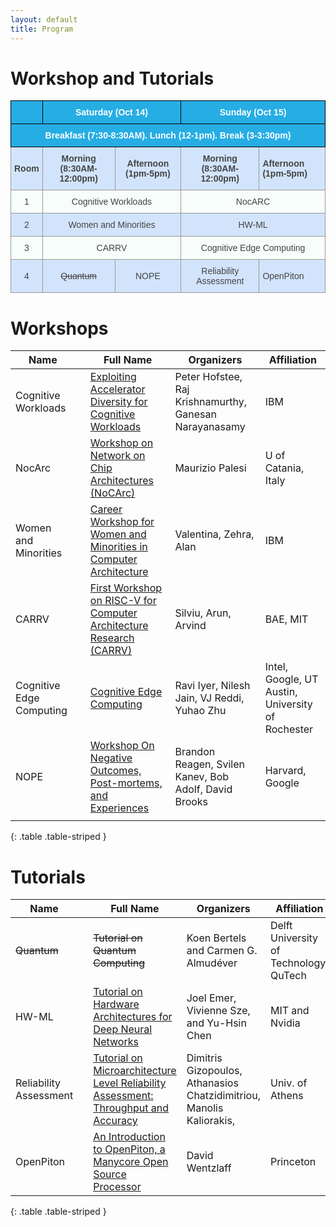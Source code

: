 ```yaml
---
layout: default
title: Program
---
```

# Workshop and Tutorials

<style type="text/css">
.tg  {border-collapse:collapse;border-spacing:0;border-color:#999;}
.tg td{font-family:Arial, sans-serif;font-size:14px;padding:10px 5px;border-style:solid;border-width:1px;overflow:hidden;word-break:normal;border-color:#999;color:#444;background-color:#F7FDFA;}
.tg th{font-family:Arial, sans-serif;font-size:14px;font-weight:normal;padding:10px 5px;border-style:solid;border-width:1px;overflow:hidden;word-break:normal;border-color:black;color:#fff;background-color:#26ADE4;}
.tg .tg-0rnh{background-color:#D2E4FC;font-weight:bold;text-align:center}
.tg .tg-s6z2{text-align:center}
.tg .tg-vn4c{background-color:#D2E4FC}
.tg .tg-vv7f{background-color:#D2E4FC;font-weight:bold}
.tg .tg-hgcj{font-weight:bold;text-align:center}
.tg .tg-5hgy{background-color:#D2E4FC;text-align:center}
</style>

<table class="tg">
  <tr>
    <th class="tg-s6z2"></th>
    <th class="tg-hgcj" colspan="2">Saturday (Oct 14) </th>
    <th class="tg-hgcj" colspan="2">Sunday (Oct 15) </th>
  </tr>
  <tr>
    <th class="tg-hgcj" colspan="5"> Breakfast (7:30-8:30AM). Lunch (12-1pm). Break (3-3:30pm) </th>
  </tr>
  <tr>
    <td class="tg-0rnh">Room</td>
    <td class="tg-0rnh">Morning (8:30AM-12:00pm)</td>
    <td class="tg-0rnh">Afternoon (1pm-5pm)</td>
    <td class="tg-0rnh">Morning (8:30AM-12:00pm)</td>
    <td class="tg-vv7f">Afternoon (1pm-5pm)</td>
  </tr>
  <tr>
    <td class="tg-s6z2">1</td>
    <td class="tg-s6z2" colspan="2">Cognitive Workloads</td>
    <td class="tg-s6z2" colspan="2">NocARC</td>
  </tr>
  <tr>
    <td class="tg-5hgy">2</td>
    <td class="tg-5hgy" colspan="2">Women and Minorities</td>
    <td class="tg-5hgy" colspan="2">HW-ML</td>
  </tr>
  <tr>
    <td class="tg-s6z2">3</td>
    <td class="tg-s6z2" colspan="2">CARRV</td>
    <td class="tg-s6z2" colspan="2">Cognitive Edge Computing</td>
  </tr>
  <tr>
    <td class="tg-5hgy">4</td>
    <td class="tg-5hgy"><strike>Quantum</strike></td>
    <td class="tg-5hgy">NOPE</td>
    <td class="tg-5hgy">Reliability Assessment</td>
    <td class="tg-vn4c">OpenPiton</td>
  </tr>
</table>



# Workshops


| Name                     	|   	| Full Name                                                               	| Organizers                                                          	| Affiliation                            	|
|--------------------------	|---	|-------------------------------------------------------------------------	|---------------------------------------------------------------------	|----------------------------------------	|
| Cognitive Workloads       	|   	| [Exploiting Accelerator Diversity for Cognitive Workloads](https://researcher.watson.ibm.com/researcher/view_group.php?id=8173)              	| Peter Hofstee, Raj Krishnamurthy, Ganesan Narayanasamy                       	| IBM                                   	|
| NocArc                   	|   	| [Workshop on Network on Chip Architectures (NoCArc)](http://www.nocarc.org/)                      	| Maurizio Palesi                                                     	| U of Catania, Italy                    	|
| Women and Minorities     	|   	| [Career Workshop for Women and Minorities in Computer Architecture](https://www.cs.virginia.edu/~smk9u/cwwmca2017/home.htm)       	| Valentina, Zehra, Alan                                              	| IBM                                    	|
| CARRV                    	|   	| [First Workshop on RISC-V for Computer Architecture Research (CARRV)](https://carrv.github.io/)     	| Silviu, Arun, Arvind                                                	| BAE, MIT                               	|
| Cognitive Edge Computing 	|   	| [Cognitive Edge Computing](http://cogedge.ece.utexas.edu/)                                                 	| Ravi Iyer, Nilesh Jain, VJ Reddi, Yuhao Zhu                                    	| Intel, Google, UT Austin, University of Rochester               	|
| NOPE                     	|   	| [Workshop On Negative Outcomes, Post-mortems, and Experiences](http://nope.pub/)            	| Brandon Reagen, Svilen Kanev, Bob Adolf, David Brooks                      	|   Harvard, Google                             	|
|                          	|   	|                                                                         	|                                                                     	|                                        	|
{: .table .table-striped }


# Tutorials


| Name                      |     | Full Name                                                                 | Organizers                                                            | Affiliation                             |
|-------------------------- |---  |-------------------------------------------------------------------------  |---------------------------------------------------------------------  |---------------------------------------- |
| <strike>Quantum</strike>                   |     | <strike>Tutorial on Quantum Computing</strike>                                             | Koen Bertels and Carmen G. Almudéver                                  | Delft University of Technology, QuTech  |
| HW-ML                     |     | [Tutorial on Hardware Architectures for Deep Neural Networks](http://eyeriss.mit.edu/tutorial.html)| Joel Emer, Vivienne Sze, and Yu-Hsin Chen  | MIT and Nvidia                    |
| Reliability Assessment    |     | [Tutorial on Microarchitecture Level Reliability Assessment: Throughput and Accuracy](http://micro50-tutorial.di.uoa.gr/)   |    Dimitris Gizopoulos, Athanasios Chatzidimitriou, Manolis Kaliorakis,   | Univ. of Athens                         |
| OpenPiton                 |     | [An Introduction to OpenPiton, a Manycore Open Source Processor](http://parallel.princeton.edu/openpiton/MICRO17_tutorial.html)           | David Wentzlaff                                                       | Princeton                               |
{: .table .table-striped }






